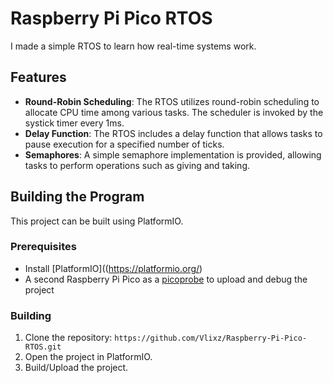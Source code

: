 # Raspberry Pi Pico RTOS

I made a simple RTOS to learn how real-time systems work.

## Features

- **Round-Robin Scheduling**: The RTOS utilizes round-robin scheduling to allocate CPU time among various tasks. The scheduler is invoked by the systick timer every 1ms.
- **Delay Function**: The RTOS includes a delay function that allows tasks to pause execution for a specified number of ticks.
- **Semaphores**: A simple semaphore implementation is provided, allowing tasks to perform operations such as giving and taking.

## Building the Program

This project can be built using PlatformIO.

### Prerequisites

- Install [PlatformIO]((https://platformio.org/)
- A second Raspberry Pi Pico as a [picoprobe](https://datasheets.raspberrypi.com/pico/getting-started-with-pico.pdf#picoprobe_section) to upload and debug the project

### Building

1. Clone the repository: `https://github.com/Vlixz/Raspberry-Pi-Pico-RTOS.git`
2. Open the project in PlatformIO.
3. Build/Upload the project.

